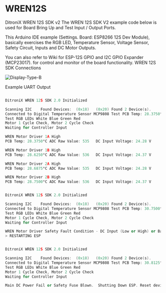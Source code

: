 # WREN12S
DitroniX WREN 12S SDK v2
The WREN 12S SDK V2  example code below is used for Board Bring Up and Test Input / Output Ports.

This Arduino IDE example (Settings. Board: ESP8266 12S Dev Module), basically exercises the RGB LED, Temperature Sensor, Voltage Sensor, Safety Circuit, Inputs and DC Motor Outputs.

You can also refer to Wiki for ESP-12S GPIO and I2C GPIO Expander (MCP23017). for control and monitor of the board functionality.   WREN 12S SDK Connections

![Display-Type-B](https://ditronix.net/wp-content/uploads/2021/07/WREN-12S-SDK-V2-Component-Overview.jpg?raw=true)

Example UART Output
~~~c++

DitroniX WREN 12S SDK 2.0 Initialized

Scanning I2C	Found Devices:  (0x18)	 (0x20)	Found 2 Device(s).
Connected to Digital Temperature Sensor MCP9808	Test PCB Temp: 28.3750°C
Test RGB LEDs White Blue Green Red
Motor 1 Cycle Check, Motor 2 Cycle Check
Waiting for Controller Input

WREN Motor Driver 1A High
PCB Temp: 28.3750°C	ADC Raw Value: 535	 DC Input Voltage: 24.28 V

WREN Motor Driver 1B High
PCB Temp: 28.6250°C	ADC Raw Value: 536	 DC Input Voltage: 24.37 V

WREN Motor Driver 2A High
PCB Temp: 28.6875°C	ADC Raw Value: 535	 DC Input Voltage: 24.28 V

WREN Motor Driver 2B High
PCB Temp: 28.7500°C	ADC Raw Value: 536	 DC Input Voltage: 24.37 V


DitroniX WREN 12S SDK 2.0 Initialized

Scanning I2C	Found Devices:  (0x18)	 (0x20)	Found 2 Device(s).
Connected to Digital Temperature Sensor MCP9808	Test PCB Temp: 30.7500°C
Test RGB LEDs White Blue Green Red
Motor 1 Cycle Check, Motor 2 Cycle Check
Waiting for Controller Input

WREN Motor Driver Safety Fault Condition - DC Input (Low or High) or Back EMF Surge Voltage: 7.14 V
> RESTARTING ESP


DitroniX WREN 12S SDK 2.0 Initialized

Scanning I2C	Found Devices:  (0x18)	 (0x20)	Found 2 Device(s).
Connected to Digital Temperature Sensor MCP9808	Test PCB Temp: 30.8125°C
Test RGB LEDs White Blue Green Red
Motor 1 Cycle Check, Motor 2 Cycle Check
Waiting for Controller Input

Main DC Power Fail or Safety Fuse Blown.  Shutting Down ESP. Reset device to Wake Up
~~~
